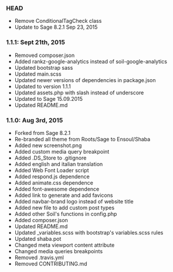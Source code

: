 ### HEAD
* Remove ConditionalTagCheck class
* Update to Sage 8.2.1 Sep 23, 2015

### 1.1.1: Sept 21th, 2015
* Removed composer.json
* Added rankz-google-analytics instead of soil-google-analytics
* Updated bootstrap sass
* Updated main.scss
* Updated newer versions of dependencies in package.json
* Updated to version 1.1.1
* Updated assets.php with slash instead of underscore
* Updated to Sage 15.09.2015
* Updated README.md

### 1.1.0: Aug 3rd, 2015
* Forked from Sage 8.2.1
* Re-branded all theme from Roots/Sage to Ensoul/Shaba
* Added new screenshot.png
* Added custom media query breakpoint
* Added .DS_Store to .gitignore
* Added english and italian translation
* Added Web Font Loader script
* Added respond.js dependence
* Added animate.css dependence
* Added font-awesome dependence
* Added link to generate and add favicons
* Added navbar-brand logo instead of website title
* Added new file to add custom post types
* Added other Soil's functions in config.php
* Added composer.json
* Updated README.md
* Updated _variables.scss with bootstrap's variables.scss rules
* Updated shaba.pot
* Changed meta viewport content attribute
* Changed media queries breakpoints
* Removed .travis.yml
* Removed CONTRIBUTING.md
